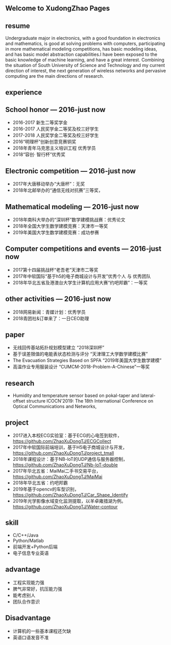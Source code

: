 ## Welcome to XudongZhao Pages

## resume
Undergraduate major in electronics, with a good foundation in electronics and mathematics, is good at solving problems with computers, participating in more mathematical modeling competitions, has basic modeling ideas, and has basic model abstraction capabilities.I have been exposed to the basic knowledge of machine learning, and have a great interest. Combining the situation of South University of Science and Technology and my current direction of interest, the next generation of wireless networks and pervasive computing are the main directions of research.

## experience

## School honor — 2016-just now
- 2016-2017 新生二等奖学金
- 2016-2017 人民奖学金二等奖及校三好学生
- 2017-2018 人民奖学金二等奖及校三好学生
- 2016“明理杯”创新创意竞赛铜奖
- 2018年青年马克思主义培训工程 优秀学员
- 2018“容创· 智行杯”优秀奖

## Electronic competition — 2016-just now
- 2017年大唐移动举办“大唐杯”：无奖
- 2018年北邮举办的“通信无线对抗赛”三等奖，

## Mathematical modeling — 2016-just now
- 2018年南科大举办的“深圳杯”数学建模挑战赛：优秀论文
- 2018年全国大学生数学建模竞赛：天津市一等奖
- 2019年美国大学生数学建模竞赛：成功参赛

## Computer competitions and events — 2016-just now
- 2017第十四届挑战杯“老吾老”天津市二等奖
- 2017年中软国际“基于h5的电子商城设计与开发”优秀个人 与 优秀团队
- 2018年华北五省及港澳台大学生计算机应用大赛“约吧邦霸”：一等奖

## other activities — 2016-just now
- 2018网易新闻：青媒计划：优秀学员
- 2018青团社&订单来了：一日CEO助理

## paper
- 无线回传基站拓扑规划模型建立 “2018深圳杯”
- 基于误差限值的电能表状态检测与评分 “天津理工大学数学建模比赛”
- The Evacuation Strategies Based on SPFA “2019年美国大学生数学建模”
- 高温作业专用服装设计 “CUMCM-2018-Problem-A-Chinese”一等奖

## research
- Humidity and temperature sensor based on pokal-taper and lateral-offset structure ICOCN'2019: The 18th International Conference on Optical Communications and Networks,

## project
- 2017进入本校ECG实验室：基于ECG的心电签到软件，https://github.com/ZhaoXuDongTJ/ECGCollect
- 2017年中软国际前端培训，基于H5电子商城设计与开发，https://github.com/ZhaoXuDongTJ/project_tmall
- 2018年课程设计：基于NB-loT的UDP通信与服务器控制，https://github.com/ZhaoXuDongTJ/Nb-loT-double
- 2017年华北五省：MaiMai二手书交易平台，https://github.com/ZhaoXuDongTJ/MaiMai
- 2018年华北五省：约吧邦霸
- 2019年基于opencv的车型识别，https://github.com/ZhaoXuDongTJ/Car_Shape_Identify
- 2019年光学影像水域变化监测提取，以羊卓雍措湖为例。https://github.com/ZhaoXuDongTJ/Water-contour

## skill
- C/C++/Java
- Python/Matlab
- 前端开发+Python后端
- 电子信息专业英语

## advantage
- 工程实现能力强
- 脾气非常好，抗压能力强
- 能考虑别人
- 团队合作意识

## Disadvantage
- 计算机的一些基本课程还欠缺
- 英语口语发音不准
